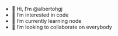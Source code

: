 - 👋 Hi, I’m @albertohgj
- 👀 I’m interested in code
- 🌱 I’m currently learning node
- 💞️ I’m looking to collaborate on everybody


